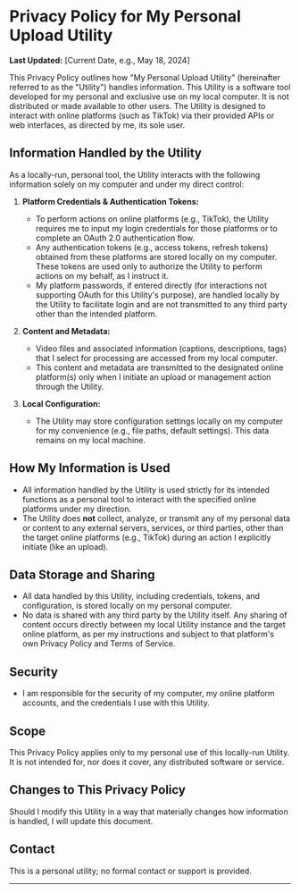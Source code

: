 # Privacy Policy for My Personal Upload Utility

**Last Updated:** [Current Date, e.g., May 18, 2024]

This Privacy Policy outlines how "My Personal Upload Utility" (hereinafter referred to as the "Utility") handles information. This Utility is a software tool developed for my personal and exclusive use on my local computer. It is not distributed or made available to other users. The Utility is designed to interact with online platforms (such as TikTok) via their provided APIs or web interfaces, as directed by me, its sole user.

## Information Handled by the Utility

As a locally-run, personal tool, the Utility interacts with the following information solely on my computer and under my direct control:

1.  **Platform Credentials & Authentication Tokens:**
    *   To perform actions on online platforms (e.g., TikTok), the Utility requires me to input my login credentials for those platforms or to complete an OAuth 2.0 authentication flow.
    *   Any authentication tokens (e.g., access tokens, refresh tokens) obtained from these platforms are stored locally on my computer. These tokens are used only to authorize the Utility to perform actions on my behalf, as I instruct it.
    *   My platform passwords, if entered directly (for interactions not supporting OAuth for this Utility's purpose), are handled locally by the Utility to facilitate login and are not transmitted to any third party other than the intended platform.

2.  **Content and Metadata:**
    *   Video files and associated information (captions, descriptions, tags) that I select for processing are accessed from my local computer.
    *   This content and metadata are transmitted to the designated online platform(s) only when I initiate an upload or management action through the Utility.

3.  **Local Configuration:**
    *   The Utility may store configuration settings locally on my computer for my convenience (e.g., file paths, default settings). This data remains on my local machine.

## How My Information is Used

*   All information handled by the Utility is used strictly for its intended functions as a personal tool to interact with the specified online platforms under my direction.
*   The Utility does **not** collect, analyze, or transmit any of my personal data or content to any external servers, services, or third parties, other than the target online platforms (e.g., TikTok) during an action I explicitly initiate (like an upload).

## Data Storage and Sharing

*   All data handled by this Utility, including credentials, tokens, and configuration, is stored locally on my personal computer.
*   No data is shared with any third party by the Utility itself. Any sharing of content occurs directly between my local Utility instance and the target online platform, as per my instructions and subject to that platform's own Privacy Policy and Terms of Service.

## Security

*   I am responsible for the security of my computer, my online platform accounts, and the credentials I use with this Utility.

## Scope

This Privacy Policy applies only to my personal use of this locally-run Utility. It is not intended for, nor does it cover, any distributed software or service.

## Changes to This Privacy Policy

Should I modify this Utility in a way that materially changes how information is handled, I will update this document.

## Contact

This is a personal utility; no formal contact or support is provided.

---
